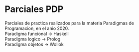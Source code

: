 # Parciales PDP
Parciales de practica realizados para la materia Paradigmas de Programacion, en el anio 2020.  
Paradigma funcional -> Haskell  
Paradigma logico -> Prolog  
Paradigma objetos -> Wollok  
